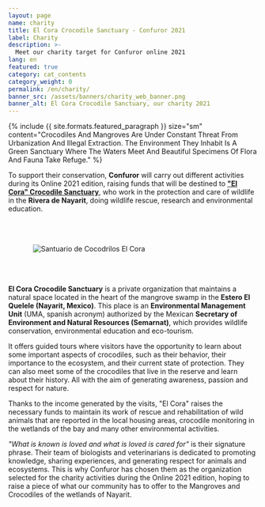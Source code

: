 ```yaml
---
layout: page
name: charity
title: El Cora Crocodile Sanctuary - Confuror 2021
label: Charity
description: >-
  Meet our charity target for Confuror online 2021
lang: en
featured: true
category: cat_contents
category_weight: 0
permalink: /en/charity/
banner_src: /assets/banners/charity_web_banner.png
banner_alt: El Cora Crocodile Sanctuary, our charity 2021
---
```


{%
  include {{ site.formats.featured_paragraph }}
  size="sm"
  content="Crocodiles And Mangroves Are Under Constant Threat From Urbanization And Illegal Extraction. The Environment They Inhabit Is A Green Sanctuary Where The Waters Meet And Beautiful Specimens Of Flora And Fauna Take Refuge."
%}

To support their conservation, **Confuror** will carry out different activities during its Online 2021 edition, raising funds that will be destined to [**"El Cora" Crocodile Sanctuary**](https://www.facebook.com/cocodrilarioelcora/), who work in the protection and care of wildlife in the **Rivera de Nayarit**, doing wildlife rescue, research and environmental education.

<div class="container" style="padding: 50px;">
  <img class="img-fluid" src="/assets/images/el_cora_logo_web.png" alt="Santuario de Cocodrilos El Cora">
</div>

**El Cora Crocodile Sanctuary** is a private organization that maintains a natural space located in the heart of the mangrove swamp in the **Estero El Quelele (Nayarit, Mexico)**. This place is an **Environmental Management Unit** (UMA, spanish acronym) authorized by the Mexican **Secretary of Environment and Natural Resources (Semarnat)**, which provides wildlife conservation, environmental education and eco-tourism.

It offers guided tours where visitors have the opportunity to learn about some important aspects of crocodiles, such as their behavior, their importance to the ecosystem, and their current state of protection. They can also meet some of the crocodiles that live in the reserve and learn about their history. All with the aim of generating awareness, passion and respect for nature.

Thanks to the income generated by the visits, "El Cora" raises the necessary funds to maintain its work of rescue and rehabilitation of wild animals that are reported in the local housing areas, crocodile monitoring in the wetlands of the bay and many other environmental activities.

*"What is known is loved and what is loved is cared for"* is their signature phrase. Their team of biologists and veterinarians is dedicated to promoting knowledge, sharing experiences, and generating respect for animals and ecosystems. This is why Confuror has chosen them as the organization selected for the charity activities during the Online 2021 edition, hoping to raise a piece of what our community has to offer to the Mangroves and Crocodiles of the wetlands of Nayarit.